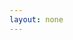 ```yaml
---
layout: none
---
```


<RedoclyAPIBlock src="/firefly-services/docs/lightroom_autoStraighten.json" width="600px" disableSidebar hideTryItPanel scrollYOffset={64} generateCodeSamples="languages: [{lang: 'curl'}]" />
